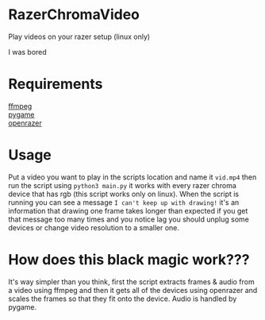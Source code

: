 # RazerChromaVideo
Play videos on your razer setup (linux only)

I was bored
# Requirements
[ffmpeg](https://ffmpeg.org)<br/>
[pygame](https://pygame.org)<br/>
[openrazer](https://openrazer.github.io)
# Usage
Put a video you want to play in the scripts location and name it `vid.mp4` then run the script using `python3 main.py` it works with every razer chroma device that has rgb (this script works only on linux). When the script is running you can see a message `I can't keep up with drawing!` it's an information that drawing one frame takes longer than expected if you get that message too many times and you notice lag you should unplug some devices or change video resolution to a smaller one.
# How does this black magic work???
It's way simpler than you think, first the script extracts frames & audio from a video using ffmpeg and then it gets all of the devices using openrazer and scales the frames so that they fit onto the device. Audio is handled by pygame.